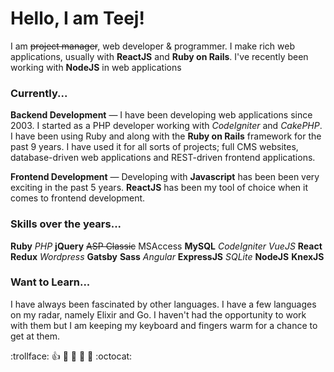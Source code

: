 # Hello, I am Teej!

I am <del>project manager</del>, web developer & programmer. I make rich web applications, usually with **ReactJS** and **Ruby on Rails**. I've recently been working with **NodeJS** in web applications

### Currently...

**Backend Development** — I have been developing web applications since 2003. I started as a PHP developer working with _CodeIgniter_ and _CakePHP_. I have been using Ruby and along with the **Ruby on Rails** framework for the past 9 years. I have used it for all sorts of projects; full CMS websites, database-driven web applications and REST-driven frontend applications.

**Frontend Development** — Developing with **Javascript** has been been very exciting in the past 5 years. **ReactJS** has been my tool of choice when it comes to frontend development.

### Skills over the years...

**Ruby** _PHP_ **jQuery** <del>ASP Classic</del> </del>MSAccess</del> **MySQL** _CodeIgniter_ _VueJS_ **React** **Redux** _Wordpress_ **Gatsby** **Sass** _Angular_ **ExpressJS** _SQLite_ **NodeJS** **KnexJS**

### Want to Learn...

I have always been fascinated by other languages. I have a few languages on my radar, namely Elixir and Go. I haven't had the opportunity to work with them but I am keeping my keyboard and fingers warm for a chance to get at them.

:trollface: :+1: :camel: :tada: :rocket: :metal: :octocat:
